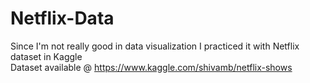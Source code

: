 # Netflix-Data
Since I'm not really good in data visualization  I practiced it with Netflix dataset in Kaggle  
Dataset available @ https://www.kaggle.com/shivamb/netflix-shows
